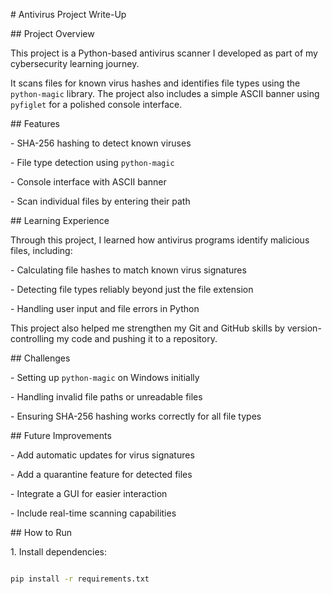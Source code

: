 \# Antivirus Project Write-Up



\## Project Overview

This project is a Python-based antivirus scanner I developed as part of my cybersecurity learning journey.  

It scans files for known virus hashes and identifies file types using the `python-magic` library. The project also includes a simple ASCII banner using `pyfiglet` for a polished console interface.



\## Features

\- SHA-256 hashing to detect known viruses

\- File type detection using `python-magic`

\- Console interface with ASCII banner

\- Scan individual files by entering their path



\## Learning Experience

Through this project, I learned how antivirus programs identify malicious files, including:  

\- Calculating file hashes to match known virus signatures  

\- Detecting file types reliably beyond just the file extension  

\- Handling user input and file errors in Python  



This project also helped me strengthen my Git and GitHub skills by version-controlling my code and pushing it to a repository.



\## Challenges

\- Setting up `python-magic` on Windows initially  

\- Handling invalid file paths or unreadable files  

\- Ensuring SHA-256 hashing works correctly for all file types



\## Future Improvements

\- Add automatic updates for virus signatures  

\- Add a quarantine feature for detected files  

\- Integrate a GUI for easier interaction  

\- Include real-time scanning capabilities  



\## How to Run

1\. Install dependencies:

```bash

pip install -r requirements.txt



